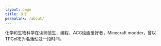 ```yaml
---
layout: page
title: 关于
permalink: /about/
---
```


化学和生物科学在读师范生，编程、ACG绘画爱好者，Minecraft modder，曾以TPCoRE为名活动过一段时间。
